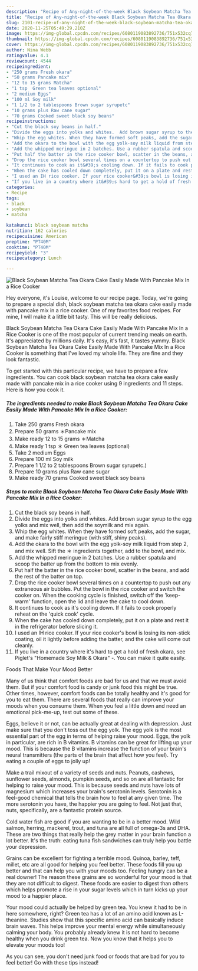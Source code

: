 ```yaml
---
description: "Recipe of Any-night-of-the-week Black Soybean Matcha Tea Okara Cake Easily Made With Pancake Mix In a Rice Cooker"
title: "Recipe of Any-night-of-the-week Black Soybean Matcha Tea Okara Cake Easily Made With Pancake Mix In a Rice Cooker"
slug: 2101-recipe-of-any-night-of-the-week-black-soybean-matcha-tea-okara-cake-easily-made-with-pancake-mix-in-a-rice-cooker
date: 2020-11-25T05:49:29.210Z
image: https://img-global.cpcdn.com/recipes/6080119083892736/751x532cq70/black-soybean-matcha-tea-okara-cake-easily-made-with-pancake-mix-in-a-rice-cooker-recipe-main-photo.jpg
thumbnail: https://img-global.cpcdn.com/recipes/6080119083892736/751x532cq70/black-soybean-matcha-tea-okara-cake-easily-made-with-pancake-mix-in-a-rice-cooker-recipe-main-photo.jpg
cover: https://img-global.cpcdn.com/recipes/6080119083892736/751x532cq70/black-soybean-matcha-tea-okara-cake-easily-made-with-pancake-mix-in-a-rice-cooker-recipe-main-photo.jpg
author: Nina Webb
ratingvalue: 4.1
reviewcount: 4544
recipeingredient:
- "250 grams Fresh okara"
- "50 grams Pancake mix"
- "12 to 15 grams Matcha"
- "1 tsp  Green tea leaves optional"
- "2 medium Eggs"
- "100 ml Soy milk"
- "1 1/2 to 2 tablespoons Brown sugar syrupetc"
- "10 grams plus Raw cane sugar"
- "70 grams Cooked sweet black soy beans"
recipeinstructions:
- "Cut the black soy beans in half."
- "Divide the eggs into yolks and whites.  Add brown sugar syrup to the egg yolks and mix well, then add the soymilk and mix again."
- "Whip the egg whites. When they have formed soft peaks, add the sugar, and make fairly stiff meringue (with stiff, shiny peaks)."
- "Add the okara to the bowl with the egg yolk-soy milk liquid from step 2, and mix well. Sift the ＊ ingredients together, add to the bowl, and mix."
- "Add the whipped meringue in 2 batches. Use a rubber spatula and scoop the batter up from the bottom to mix evenly."
- "Put half the batter in the rice cooker bowl, scatter in the beans, and add the rest of the batter on top."
- "Drop the rice cooker bowl several times on a countertop to push out any extraneous air bubbles. Put the bowl in the rice cooker and switch the cooker on. When the cooking cycle is finished, switch off the &#39;keep-warm&#39; function, open the lid and leave the cake to cool down."
- "It continues to cook as it&#39;s cooling down. If it fails to cook properly reheat on the &#39;quick cook&#39; cycle."
- "When the cake has cooled down completely, put it on a plate and rest it in the refrigerator before slicing it."
- "I used an IH rice cooker. If your rice cooker&#39;s bowl is losing its non-stick coating, oil it lightly before adding the batter, and the cake will come out cleanly."
- "If you live in a country where it&#39;s hard to get a hold of fresh okara, see Piglet&#39;s &#34;Homemade Soy Milk &amp; Okara&#34; -. You can make it quite easily."
categories:
- Recipe
tags:
- black
- soybean
- matcha

katakunci: black soybean matcha 
nutrition: 162 calories
recipecuisine: American
preptime: "PT40M"
cooktime: "PT40M"
recipeyield: "3"
recipecategory: Lunch

---
```



![Black Soybean Matcha Tea Okara Cake Easily Made With Pancake Mix In a Rice Cooker](https://img-global.cpcdn.com/recipes/6080119083892736/751x532cq70/black-soybean-matcha-tea-okara-cake-easily-made-with-pancake-mix-in-a-rice-cooker-recipe-main-photo.jpg)

Hey everyone, it's Louise, welcome to our recipe page. Today, we're going to prepare a special dish, black soybean matcha tea okara cake easily made with pancake mix in a rice cooker. One of my favorites food recipes. For mine, I will make it a little bit tasty. This will be really delicious.



Black Soybean Matcha Tea Okara Cake Easily Made With Pancake Mix In a Rice Cooker is one of the most popular of current trending meals on earth. It's appreciated by millions daily. It's easy, it's fast, it tastes yummy. Black Soybean Matcha Tea Okara Cake Easily Made With Pancake Mix In a Rice Cooker is something that I've loved my whole life. They are fine and they look fantastic.


To get started with this particular recipe, we have to prepare a few ingredients. You can cook black soybean matcha tea okara cake easily made with pancake mix in a rice cooker using 9 ingredients and 11 steps. Here is how you cook it.

<!--inarticleads1-->

##### The ingredients needed to make Black Soybean Matcha Tea Okara Cake Easily Made With Pancake Mix In a Rice Cooker:

1. Take 250 grams Fresh okara
1. Prepare 50 grams ＊Pancake mix
1. Make ready 12 to 15 grams ＊Matcha
1. Make ready 1 tsp ＊ Green tea leaves (optional)
1. Take 2 medium Eggs
1. Prepare 100 ml Soy milk
1. Prepare 1 1/2 to 2 tablespoons Brown sugar syrupetc.)
1. Prepare 10 grams plus Raw cane sugar
1. Make ready 70 grams Cooked sweet black soy beans




<!--inarticleads2-->

##### Steps to make Black Soybean Matcha Tea Okara Cake Easily Made With Pancake Mix In a Rice Cooker:

1. Cut the black soy beans in half.
1. Divide the eggs into yolks and whites.  Add brown sugar syrup to the egg yolks and mix well, then add the soymilk and mix again.
1. Whip the egg whites. When they have formed soft peaks, add the sugar, and make fairly stiff meringue (with stiff, shiny peaks).
1. Add the okara to the bowl with the egg yolk-soy milk liquid from step 2, and mix well. Sift the ＊ ingredients together, add to the bowl, and mix.
1. Add the whipped meringue in 2 batches. Use a rubber spatula and scoop the batter up from the bottom to mix evenly.
1. Put half the batter in the rice cooker bowl, scatter in the beans, and add the rest of the batter on top.
1. Drop the rice cooker bowl several times on a countertop to push out any extraneous air bubbles. Put the bowl in the rice cooker and switch the cooker on. When the cooking cycle is finished, switch off the &#39;keep-warm&#39; function, open the lid and leave the cake to cool down.
1. It continues to cook as it&#39;s cooling down. If it fails to cook properly reheat on the &#39;quick cook&#39; cycle.
1. When the cake has cooled down completely, put it on a plate and rest it in the refrigerator before slicing it.
1. I used an IH rice cooker. If your rice cooker&#39;s bowl is losing its non-stick coating, oil it lightly before adding the batter, and the cake will come out cleanly.
1. If you live in a country where it&#39;s hard to get a hold of fresh okara, see Piglet&#39;s &#34;Homemade Soy Milk &amp; Okara&#34; -. You can make it quite easily.




Foods That Make Your Mood Better


Many of us think that comfort foods are bad for us and that we must avoid them. But if your comfort food is candy or junk food this might be true. Other times, however, comfort foods can be totally healthy and it's good for you to eat them. There are several foods that really can improve your moods when you consume them. When you feel a little down and need an emotional pick-me-up, test out some of these.

Eggs, believe it or not, can be actually great at dealing with depression. Just make sure that you don't toss out the egg yolk. The egg yolk is the most essential part of the egg in terms of helping raise your mood. Eggs, the yolk in particular, are rich in B vitamins. B vitamins can be great for lifting up your mood. This is because the B vitamins increase the function of your brain's neural transmitters (the parts of the brain that affect how you feel). Try eating a couple of eggs to jolly up!

Make a trail mixout of a variety of seeds and nuts. Peanuts, cashews, sunflower seeds, almonds, pumpkin seeds, and so on are all fantastic for helping to raise your mood. This is because seeds and nuts have lots of magnesium which increases your brain's serotonin levels. Serotonin is a feel-good chemical that tells the brain how to feel at any given time. The more serotonin you have, the happier you are going to feel. Not just that, nuts, specifically, are a fantastic protein source.

Cold water fish are good if you are wanting to be in a better mood. Wild salmon, herring, mackerel, trout, and tuna are all full of omega-3s and DHA. These are two things that really help the grey matter in your brain function a lot better. It's the truth: eating tuna fish sandwiches can truly help you battle your depression. 

Grains can be excellent for fighting a terrible mood. Quinoa, barley, teff, millet, etc are all good for helping you feel better. These foods fill you up better and that can help you with your moods too. Feeling hungry can be a real downer! The reason these grains are so wonderful for your mood is that they are not difficult to digest. These foods are easier to digest than others which helps promote a rise in your sugar levels which in turn kicks up your mood to a happier place.

Your mood could actually be helped by green tea. You knew it had to be in here somewhere, right? Green tea has a lot of an amino acid known as L-theanine. Studies show that this specific amino acid can basically induce brain waves. This helps improve your mental energy while simultaneously calming your body. You probably already knew it is not hard to become healthy when you drink green tea. Now you know that it helps you to elevate your moods too!

As you can see, you don't need junk food or foods that are bad for you to feel better! Go  with  these tips  instead!

